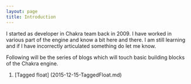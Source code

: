 ```yaml
---
layout: page
title: Introduction
---
```


I started as developer in Chakra team back in 2009. I have worked in various part of the engine and know a bit here and there. 
I am still learning and if I have incorrectly articulated something do let me know. 

Following will be the series of blogs which will touch basic building blocks of the Chakra engine. 

1. [Tagged float] (2015-12-15-TaggedFloat.md)

